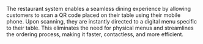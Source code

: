 The restaurant system enables a seamless dining experience by allowing customers to scan a QR code placed on their table using their mobile phone. Upon scanning, they are instantly directed to a digital menu specific to their table. This eliminates the need for physical menus and streamlines the ordering process, making it faster, contactless, and more efficient.
